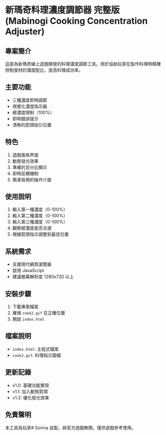 # 新瑪奇料理濃度調節器 完整版 (Mabinogi Cooking Concentration Adjuster)



## 專案簡介
這是為新瑪奇線上遊戲開發的料理濃度調節工具。用於協助玩家在製作料理時精確控制食材的濃度配比，提高料理成功率。

## 主要功能
- 三種濃度即時調節
- 視覺化濃度指示器
- 總濃度限制（100%）
- 即時錯誤提示
- 清晰的箭頭指引位置

## 特色
1. 遊戲風格界面
2. 動態發光效果
3. 準確的百分比顯示
4. 即時反饋機制
5. 簡潔易用的操作介面

## 使用說明
1. 輸入第一種濃度（0-100%）
2. 輸入第二種濃度（0-100%）
3. 輸入第三種濃度（0-100%）
4. 觀察總濃度是否合適
5. 根據箭頭指示調整到最佳位置

## 系統需求
- 支援現代網頁瀏覽器
- 啟用 JavaScript
- 建議螢幕解析度 1280x720 以上

## 安裝步驟
1. 下載專案檔案
2. 確保 `cook2.gif` 在正確位置
3. 開啟 `index.html`

## 檔案說明
- `index.html`: 主程式檔案
- `cook2.gif`: 料理指示圖檔

## 更新記錄
- v1.0: 基礎功能實現
- v1.1: 加入動態箭頭
- v1.2: 優化發光效果


## 免責聲明
本工具為玩家# Sorina 自製，與官方遊戲無關。僅供遊戲參考使用。
